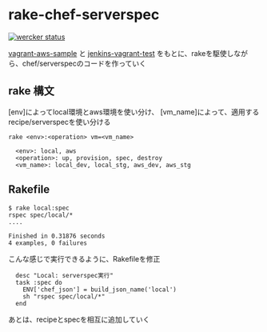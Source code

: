 rake-chef-serverspec
==================
[![wercker status](https://app.wercker.com/status/4b11b1cbe5dd2e29d9a312b27f37fb6b/m "wercker status")](https://app.wercker.com/project/bykey/4b11b1cbe5dd2e29d9a312b27f37fb6b)

[vagrant-aws-sample](https://github.com/ryunosukef/vagrant-aws-sample)
と
[jenkins-vagrant-test](https://github.com/ryunosukef/jenkins-vagrant-test)
をもとに、rakeを駆使しながら、chef/serverspecのコードを作っていく


rake 構文
---------
[env]によってlocal環境とaws環境を使い分け、
[vm_name]によって、適用するrecipe/serverspecを使い分ける

```
rake <env>:<operation> vm=<vm_name>
  
  <env>: local, aws
  <operation>: up, provision, spec, destroy
  <vm_name>: local_dev, local_stg, aws_dev, aws_stg
```

Rakefile
--------

```
$ rake local:spec
rspec spec/local/*
....

Finished in 0.31876 seconds
4 examples, 0 failures
```

こんな感じで実行できるように、Rakefileを修正

```
  desc "Local: serverspec実行"
  task :spec do
    ENV['chef_json'] = build_json_name('local')
    sh "rspec spec/local/*"
  end
```

あとは、recipeとspecを相互に追加していく

